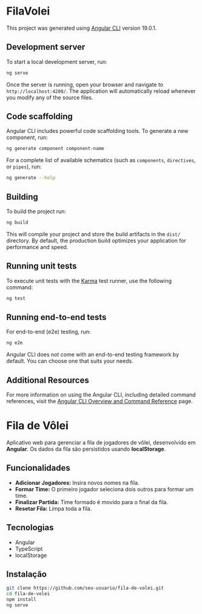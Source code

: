 # FilaVolei

This project was generated using [Angular CLI](https://github.com/angular/angular-cli) version 19.0.1.

## Development server

To start a local development server, run:

```bash
ng serve
```

Once the server is running, open your browser and navigate to `http://localhost:4200/`. The application will automatically reload whenever you modify any of the source files.

## Code scaffolding

Angular CLI includes powerful code scaffolding tools. To generate a new component, run:

```bash
ng generate component component-name
```

For a complete list of available schematics (such as `components`, `directives`, or `pipes`), run:

```bash
ng generate --help
```

## Building

To build the project run:

```bash
ng build
```

This will compile your project and store the build artifacts in the `dist/` directory. By default, the production build optimizes your application for performance and speed.

## Running unit tests

To execute unit tests with the [Karma](https://karma-runner.github.io) test runner, use the following command:

```bash
ng test
```

## Running end-to-end tests

For end-to-end (e2e) testing, run:

```bash
ng e2e
```

Angular CLI does not come with an end-to-end testing framework by default. You can choose one that suits your needs.

## Additional Resources

For more information on using the Angular CLI, including detailed command references, visit the [Angular CLI Overview and Command Reference](https://angular.dev/tools/cli) page.
# Fila de Vôlei

Aplicativo web para gerenciar a fila de jogadores de vôlei, desenvolvido em **Angular**. Os dados da fila são persistidos usando **localStorage**.

## Funcionalidades
- **Adicionar Jogadores:** Insira novos nomes na fila.
- **Formar Time:** O primeiro jogador seleciona dois outros para formar um time.
- **Finalizar Partida:** Time formado é movido para o final da fila.
- **Resetar Fila:** Limpa toda a fila.

## Tecnologias
- Angular
- TypeScript
- localStorage

## Instalação
```bash
git clone https://github.com/seu-usuario/fila-de-volei.git
cd fila-de-volei
npm install
ng serve

